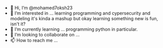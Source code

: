 - 👋 Hi, I’m @mohamed7oksh23
- 👀 I’m interested in ... learning programming and cypersecurity and modeling it's kinda a mashup but okay learning something new is fun, isn't it?
- 🌱 I’m currently learning ... programming python in particular. 
- 💞️ I’m looking to collaborate on ...
- 📫 How to reach me ... 

<!---
mohamed7oksh23/mohamed7oksh23 is a ✨ special ✨ repository because its `README.md` (this file) appears on your GitHub profile.
You can click the Preview link to take a look at your changes.
--->
